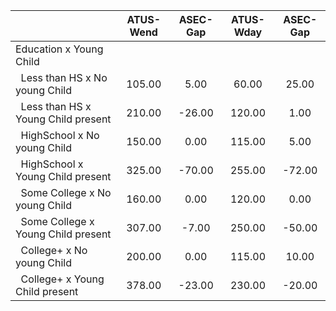 
|                      |    ATUS-Wend |     ASEC-Gap |    ATUS-Wday |     ASEC-Gap |
| -------------------- | :----------: | :----------: | :----------: | :----------: |
| Education x Young Child |              |              |              |              |
| &nbsp;&nbsp;Less than HS x No young Child |       105.00 |         5.00 |        60.00 |        25.00 |
| &nbsp;&nbsp;Less than HS x Young Child present |       210.00 |       -26.00 |       120.00 |         1.00 |
| &nbsp;&nbsp;HighSchool x No young Child |       150.00 |         0.00 |       115.00 |         5.00 |
| &nbsp;&nbsp;HighSchool x Young Child present |       325.00 |       -70.00 |       255.00 |       -72.00 |
| &nbsp;&nbsp;Some College x No young Child |       160.00 |         0.00 |       120.00 |         0.00 |
| &nbsp;&nbsp;Some College x Young Child present |       307.00 |        -7.00 |       250.00 |       -50.00 |
| &nbsp;&nbsp;College+ x No young Child |       200.00 |         0.00 |       115.00 |        10.00 |
| &nbsp;&nbsp;College+ x Young Child present |       378.00 |       -23.00 |       230.00 |       -20.00 |

